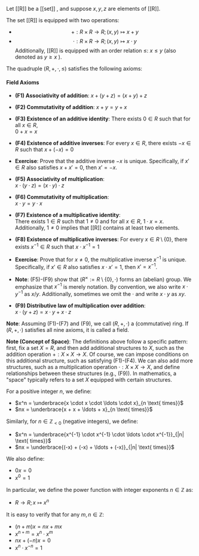Let [[R]] be a [[set]] , and suppose $x, y, z$ are elements of [[R]].

The set [[R]] is equipped with two operations:
- $$ + : R \times R \to R; (x, y) \mapsto x + y$$
- $$ \cdot : R \times R \to R; (x, y) \mapsto x \cdot y $$
Additionally, [[R]] is equipped with an order relation $\leq$: $x \leq y$ (also denoted as $y \geq x$ ).

The quadruple $(R, +, \cdot, \leq)$ satisfies the following axioms:
#### Field Axioms
 - **(F1) Associativity of addition**:  $x + (y + z) = (x + y) + z$

- **(F2) Commutativity of addition**: $x + y = y + x$

- **(F3) Existence of an additive identity**:  There exists $0 \in R$ such that for all $x \in R$,  
  $0 + x = x$

- **(F4) Existence of additive inverses**:  For every $x \in R$, there exists $-x \in R$ such that  $x + (-x) = 0$

- **Exercise**: Prove that the additive inverse $-x$ is unique. Specifically, if $x' \in R$ also satisfies $x + x' = 0$, then $x' = -x$.

- **(F5) Associativity of multiplication**:  
  $x \cdot (y \cdot z) = (x \cdot y) \cdot z$

- **(F6) Commutativity of multiplication**:  
  $x \cdot y = y \cdot x$

- **(F7) Existence of a multiplicative identity**:  
  There exists $1 \in R$ such that $1 \neq 0$ and for all $x \in R$,  $1 \cdot x = x$. Additionally, $1 \neq 0$ implies that [[R]] contains at least two elements.

- **(F8) Existence of multiplicative inverses**: For every $x \in R \setminus \{0\}$, there exists $x^{-1} \in R$ such that $x \cdot x^{-1} = 1$
- **Exercise**: Prove that for $x \neq 0$, the multiplicative inverse $x^{-1}$ is unique. Specifically, if $x' \in R$ also satisfies $x \cdot x' = 1$, then $x' = x^{-1}$.
- **Note**: (F5)-(F9) show that $(R^\times := R \setminus \{0\}, \cdot)$ forms an (abelian) group. We emphasize that $x^{-1}$ is merely notation. By convention, we also write $x \cdot y^{-1}$ as $x / y$. Additionally, sometimes we omit the $\cdot$ and write $x \cdot y$ as $xy$.

- **(F9) Distributive law of multiplication over addition**:  
  $x \cdot (y + z) = x \cdot y + x \cdot z$

**Note**: Assuming (F1)-(F7) and (F9), we call $(R, +, \cdot)$ a (commutative) ring. If $(R, +, \cdot)$ satisfies all nine axioms, it is called a field.

**Note (Concept of Space)**: The definitions above follow a specific pattern: first, fix a set $X = R$, and then add additional structures to $X$, such as the addition operation $+ : X \times X \to X$. Of course, we can impose conditions on this additional structure, such as satisfying (F1)-(F4). We can also add more structures, such as a multiplication operation $\cdot : X \times X \to X$, and define relationships between these structures (e.g., (F9)). In mathematics, a "space" typically refers to a set $X$ equipped with certain structures.

For a positive integer $n$, we define:
- $x^n = \underbrace{x \cdot x \cdot \ldots \cdot x}_{n \text{ times}}$  
- $nx = \underbrace{x + x + \ldots + x}_{n \text{ times}}$

Similarly, for $n \in \mathbb{Z}_{<0}$ (negative integers), we define:
- $x^n = \underbrace{x^{-1} \cdot x^{-1} \cdot \ldots \cdot x^{-1}}_{|n| \text{ times}}$  
- $nx = \underbrace{(-x) + (-x) + \ldots + (-x)}_{|n| \text{ times}}$

We also define:
- $0x = 0$  
- $x^0 = 1$

In particular, we define the power function with integer exponents $n \in \mathbb{Z}$ as:
- $R \to R; x \mapsto x^n$

It is easy to verify that for any $m, n \in \mathbb{Z}$:
- $(n + m)x = nx + mx$  
- $x^{n+m} = x^n \cdot x^m$  
- $nx + (-n)x = 0$  
- $x^n \cdot x^{-n} = 1$

